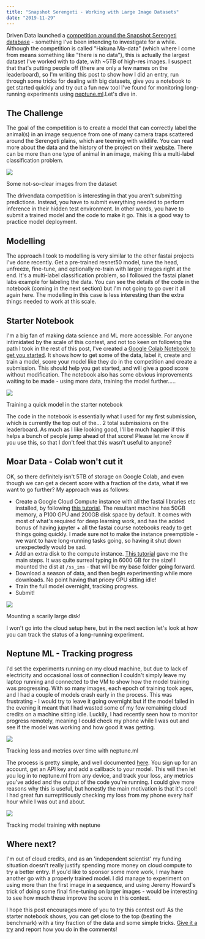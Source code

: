 ```yaml
---
title: "Snapshot Serengeti - Working with Large Image Datasets"
date: "2019-11-29"
---
```


Driven Data launched a [competition around the Snapshot Serengeti database](https://www.drivendata.org/competitions/59/camera-trap-serengeti/leaderboard/) - something I've been intending to investigate for a while. Although the competition is called "Hakuna Ma-data" (which where I come from means something like "there is no data"), this is actually the largest dataset I've worked with to date, with ~5TB of high-res images. I suspect that that's putting people off (there are only a few names on the leaderboard), so I'm writing this post to show how I did an entry, run through some tricks for dealing with big datasets, give you a notebook to get started quickly and try out a fun new tool I've found for monitoring long-running experiments using [neptune.ml](http://neptune.ml/).Let's dive in.

## The Challenge

The goal of the competition is to create a model that can correctly label the animal(s) in an image sequence from one of many camera traps scattered around the Serengeti plains, which are teeming with wildlife. You can read more about the data and the history of the project on their [website](https://www.zooniverse.org/projects/zooniverse/snapshot-serengeti). There can be more than one type of animal in an image, making this a multi-label classification problem.

![](https://datasciencecastnethome.files.wordpress.com/2019/11/screenshot-from-2019-11-29-09-59-08.png?w=797)

Some not-so-clear images from the dataset

The drivendata competition is interesting in that you aren't submitting predictions. Instead, you have to submit everything needed to perform inference in their hidden test environment. In other words, you have to submit a trained model and the code to make it go. This is a good way to practice model deployment.

## Modelling

The approach I took to modelling is very similar to the other fastai projects I've done recently. Get a pre-trained resnet50 model, tune the head, unfreeze, fine-tune, and optionally re-train with larger images right at the end. It's a multi-label classification problem, so I followed the fastai planet labs example for labeling the data. You can see the details of the code in the notebook (coming in the next section) but I'm not going to go over it all again here. The modelling in this case is less interesting than the extra things needed to work at this scale.

## Starter Notebook

I'm a big fan of making data science and ML more accessible. For anyone intimidated by the scale of this contest, and not too keen on following the path I took in the rest of this post, I've created a [Google Colab Notebook to get you started](https://colab.research.google.com/drive/1pOjQXXCCa6fTzw4w5V3DI8ey28ul_9yz). It shows how to get some of the data, label it, create and train a model, score your model like they do in the competition and create a submission. This should help you get started, and will give a good score without modification. The notebook also has some obvious improvements waiting to be made - using more data, training the model further.....

![](https://datasciencecastnethome.files.wordpress.com/2019/11/screenshot-from-2019-11-29-10-45-06.png?w=696)

Training a quick model in the starter notebook

The code in the notebook is essentially what I used for my first submission, which is currently the top out of the... 2 total submissions on the leaderboard. As much as I like looking good, I'll be much happier if this helps a bunch of people jump ahead of that score! Please let me know if you use this, so that I don't feel that this wasn't useful to anyone?

## Moar Data - Colab won't cut it

OK, so there definitely isn't 5TB of storage on Google Colab, and even though we can get a decent score with a fraction of the data, what if we want to go further? My approach was as follows:

- Create a Google Cloud Compute instance with all the fastai libraries etc installed, by following [this tutorial](https://course.fast.ai/start_gcp.html). The resultant machine has 50GB memory, a P100 GPU and 200GB disk space by default. It comes with most of what's required for deep learning work, and has the added bonus of having jupyter + all the fastai course notebooks ready to get things going quickly. I made sure not to make the instance preemptible - we want to have long-running tasks going, so having it shut down unexpectedly would be sad.
- Add an extra disk to the compute instance. [This tutorial](https://devopscube.com/mount-extra-disks-on-google-cloud/) gave me the main steps. It was quite surreal typing in 6000 GB for the size! I mounted the dist at `/ss_ims` - that will be my base folder going forward.
- Download a season of data, and then begin experimenting while more downloads. No point having that pricey GPU sitting idle!
- Train the full model overnight, tracking progress.
- Submit!

![](https://datasciencecastnethome.files.wordpress.com/2019/11/screenshot-from-2019-11-22-18-01-13.png?w=1024)

Mounting a scarily large disk!

I won't go into the cloud setup here, but in the next section let's look at how you can track the status of a long-running experiment.

## Neptune ML - Tracking progress

I'd set the experiments running on my cloud machine, but due to lack of electricity and occasional loss of connection I couldn't simply leave my laptop running and connected to the VM to show how the model training was progressing. With so many images, each epoch of training took ages, and I had a couple of models crash early in the process. This was frustrating - I would try to leave it going overnight but if the model failed in the evening it meant that I had wasted some of my few remaining cloud credits on a machine sitting idle. Luckily, I had recently seen how to monitor progress remotely, meaning I could check my phone while I was out and see if the model was working and how good it was getting.

![](https://datasciencecastnethome.files.wordpress.com/2019/11/screenshot-from-2019-11-25-09-19-18.png?w=1024)

Tracking loss and metrics over time with neptune.ml

The process is pretty simple, and well documented [here](https://medium.com/neptune-ml/track-and-organize-fastai-experimentation-process-in-neptune-78ec8d6b18b0). You sign up for an account, get an API key and add a callback to your model. This will then let you log in to neptune.ml from any device, and track your loss, any metrics you've added and the output of the code you're running. I could give more reasons why this is useful, but honestly the main motivation is that it's cool! I had great fun surreptitiously checking my loss from my phone every half hour while I was out and about.

![](https://datasciencecastnethome.files.wordpress.com/2019/11/screenshot-from-2019-11-29-11-54-25.png?w=796)

Tracking model training with neptune

## Where next?

I'm out of cloud credits, and as an 'independent scientist' my funding situation doesn't really justify spending more money on cloud compute to try a better entry. If you'd like to sponsor some more work, I may have another go with a properly trained model. I did manage to experiment on using more than the first image in a sequence, and using Jeremy Howard's trick of doing some final fine-tuning on larger images - would be interesting to see how much these improve the score in this contest.

I hope this post encourages more of you to try this contest out! As the starter notebook shows, you can get close to the top (beating the benchmark) with a tiny fraction of the data and some simple tricks. [Give it a try](https://colab.research.google.com/drive/1pOjQXXCCa6fTzw4w5V3DI8ey28ul_9yz) and report how you do in the comments!
